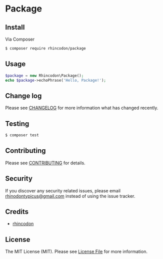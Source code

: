 # Package

## Install

Via Composer

``` bash
$ composer require rhincodon/package
```

## Usage

``` php
$package = new Rhincodon\Package();
echo $package->echoPhrase('Hello, Package!');
```

## Change log

Please see [CHANGELOG](CHANGELOG.md) for more information what has changed recently.

## Testing

``` bash
$ composer test
```

## Contributing

Please see [CONTRIBUTING](CONTRIBUTING.md) for details.

## Security

If you discover any security related issues, please email rhinodontypicus@gmail.com instead of using the issue tracker.

## Credits

- [rhincodon](https://github.com/rhincodon)

## License

The MIT License (MIT). Please see [License File](LICENSE.md) for more information.
